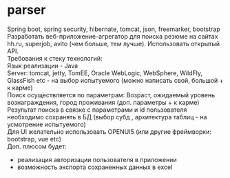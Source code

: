 # parser
Spring boot, spring security, hibernate, tomcat, json, freemarker, bootstrap
<br/>
Разработать веб-приложение-агрегатор для поиска резюме на сайтах hh.ru, superjob, avito (чем больше, тем лучше). Использовать открытый API.<br/>
Требования к стеку технологий:<br/>
Язык реализации - Java<br/>
Server: tomcat, jetty, TomEE, Oracle WebLogic, WebSphere, WildFly, GlassFish etc - на выбор испытуемого (можно написать свой, большой + к карме)<br/>
Поиск осуществляется по параметрам: Возраст, ожидаемый уровень вознаграждения, город проживания (доп. параметры + к карме)<br/>
Результат поиска в связке с параметрами и id пользователя необходимо сохранять в БД (выбор субд , архитектура таблиц - на усмотрение испытуемого)<br/>
Для UI желательно использовать OPENUI5 (или другие фреймворки: bootstrap, vue etc)<br/>
Доп. плюсом будет:<br/>
- реализация авторизации пользователя в приложении<br/>
- возможность экспорта сохраненных данных в excel<br/>
